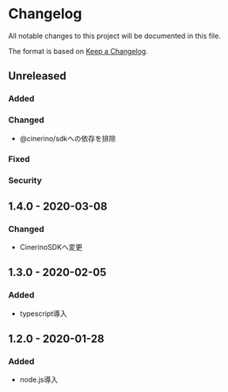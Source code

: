 # Changelog
All notable changes to this project will be documented in this file.

The format is based on [Keep a Changelog](http://keepachangelog.com/).

## Unreleased
### Added

### Changed

- @cinerino/sdkへの依存を排除

### Fixed

### Security

## 1.4.0 - 2020-03-08
### Changed
 - CinerinoSDKへ変更

## 1.3.0 - 2020-02-05
### Added
 - typescript導入

## 1.2.0 - 2020-01-28
### Added
 - node.js導入